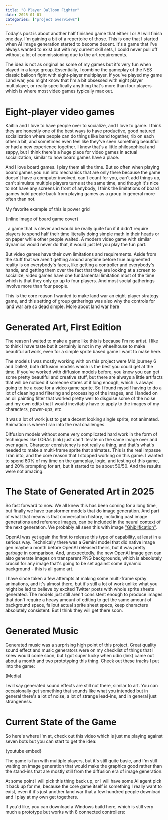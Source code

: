 ```yaml
---
title: "8 Player Balloon Fighter"
date: 2025-01-01
categories: ["project overviews"]
---
```


Today's post is about another half finished game that either I or AI will finish one day. I'm gaining a bit of a repertoire of those. This is one that I started when AI image generation started to become decent. It's a game that I've always wanted to exist but with my current skill sets, I could never pull off without a lot of commissioning due to the art requirements.

The idea is not as original as some of my games but it's very fun when played in a large group. Essentially, I combine the gameplay of the NES classic balloon fight with eight-player multiplayer. If you've played my game Land war, you might know that I'm a bit obsessed with eight player multiplayer, or really specifically anything that's more than four players which is where most video games typically max out.

# Eight-player video games

Kaitlin and I love to have people over to socialize, and I love to game. I think they are honestly one of the best ways to have productive, good natured socialization where people can do things like band together, rib on each other a bit, and sometimes even feel like they've seen something beautiful or had a new experience together. I know that's a little philosophical and sappy, but I think there's a huge place for video games in actual socialization, similar to how board games have a place.

And I love board games. I play them all the time. But so often when playing board games you run into mechanics that are only there because the game doesn't have a computer involved, can't count for you, can't add things up, can't simulate multiple players turns at the same time, and though it's nice to not have any screens in front of anybody, I think the limitations of board games hold people back from playing games as a group in general more often than not.

My favorite example of this is power grid

{inline image of board game cover}

, a game that is clever and would be really quite fun if it didn't require players to spend half their time literally doing simple math in their heads or on paper while other people waited. A modern video game with similar dynamics would never do that, it would just let you play the fun part.

But video games have their own limitations and requirements. Aside from the stuff that we aren't getting around anytime before true augmented reality is on everybody's faces, like getting a controller and everybody's hands, and getting them over the fact that they are looking at a screen to socialize, video games have one fundamental limitation most of the time which is that they only go up to four players. And most social gatherings involve more than four people.

This is the core reason I wanted to make land war an eight-player strategy game, and this setting of group gatherings was also why the controls for land war are so dead simple. More about land war [here](/land-war)

# Generated Art, First Edition

The reason I waited to make a game like this is because I'm no artist. I like to think I have taste but it certainly is not in my wheelhouse to make beautiful artwork, even for a simple sprite based game I want to make here.

The models I was mostly working with on this project were Mid journey 6 and Dalle3, both diffusion models which is the best you could get at the time. If you've worked with diffusion models before, you know you can get some pretty beautiful and creative stuff, but there are always a little artifacts that will be noticed if someone stares at it long enough, which is always going to be a case for a video game sprite. So I found myself having to do a lot of cleaning and filtering and processing of the images, and I landed on an oil painting filter that worked pretty well to disguise some of the noise and my own edits that I would inevitably have to apply to the images of my characters, power-ups, etc.

It was a lot of work just to get a decent looking single sprite, not animated. Animation is where I ran into the real challenges.

Diffusion models without some very complicated hard work in the form of techniques like LORAs (link) just can't iterate on the same image over and over again. Character consistency is not really a thing, and that's what's needed to make a multi-frame sprite that animates. This is the real impasse I ran into, and the core reason that I stopped working on this game. I wanted to spend 80% of my time on the gameplay, logic, and testing of this game, and 20% prompting for art, but it started to be about 50/50. And the results were not amazing.

# The State of Generated Art in 2025

So fast forward to now. We all knew this has been coming for a long time, but finally we have transformer models that do image generation. And part of what that means is that conversation history, including past image generations and reference images, can be included in the neural context of the next generation. We probably all seen this with image ["Ghiblification"](https://www.reuters.com/technology/artificial-intelligence/ghibli-effect-chatgpt-usage-hits-record-after-rollout-viral-feature-2025-04-01/).

OpenAI was yet again the first to release this type of capability, at least in a serious way. Technically there was a Gemini model that did native image gen maybe a month before OpenAI released theirs, but it was pretty garbage in comparison. And, unexpectedly, the new OpenAI image gen can also generate images on transparent PNG backgrounds, which is absolutely crucial for any image that's going to be set against some dynamic background - this is all game art.

I have since taken a few attempts at making some multi-frame spray animations, and it's almost there, but it's still a lot of work unlike what you might be led to believe by excited Twitter posts with whole sprite sheets generated. The models just still aren't consistent enough to produce images that don't require a heavy amount of editing to get the same amount of background space, fallout actual sprite sheet specs, keep characters absolutely consistent. But I think they will get there soon.

# Generated Music

Generated music was a surprising high point of this project. Great quality sound effect and music generators were on my checklist of things that I knew would come soon, but I got super lucky when udio (link) came out about a month and two prototyping this thing. Check out these tracks I put into the game:

(Media)

I will say generated sound effects are still not there, similar to art. You can occasionally get something that sounds like what you intended but in general there's a lot of noise, a lot of strange lead-ins, and in general just strangeness.

# Current State of the Game

So here's where I'm at, check out this video which is just me playing against seven bots but you can start to get the idea:

{youtube embed}

The game is fun with multiple players, but it's still quite basic, and I'm still waiting on image generation that would make the graphics good rather than the stand-ins that are mostly still from the diffusion era of image generation.

At some point I will pick this thing back up, or I will have some AI agent pick it back up for me, because the core game itself is something I really want to exist, even if it's just another land war that a few hundred people download and I play at my own get togethers.

If you'd like, you can download a Windows build here, which is still very much a prototype but works with 8 connected controllers:
